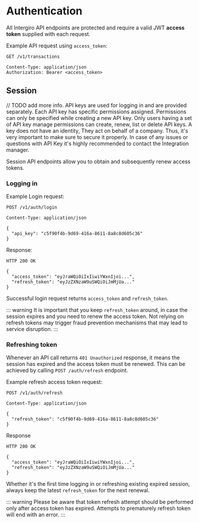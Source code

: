 # Authentication

All Intergiro API endpoints are protected and require a valid JWT **access token** supplied with each request.

Example API request using `access_token`:

```{1,4}
GET /v1/transactions

Content-Type: application/json
Authorization: Bearer <access_token>
```

## Session
// TODO add more info.
API keys are used for logging in and are provided separately. Each API key has specific permissions assigned. Permissions can only be specified while creating a new API key. Only users having a set of API key manage permissions can create, renew, list or delete API keys. A key does not have an identity, They act on behalf of a company. Thus, it's very important to make sure to secure it properly. In case of any issues or questions with API Key it's highly recommended to contact the Integration manager.

Session API endpoints allow you to obtain and subsequently renew access tokens.

### Logging in

Example Login request:

```{1,6}
POST /v1/auth/login

Content-Type: application/json

{
  "api_key": "c5f90f4b-9d69-416a-8611-8a8c8d605c36"
}
```

Response:

```{1,4}
HTTP 200 OK

{
  "access_token": "eyJraWQiOiIxIiwiYWxnIjoi...",
  "refresh_token": "eyJzZXNzaW9uSWQiOiJmMjUa..."
}
```

Successful login request returns `access_token` and `refresh_token`.

::: warning
It is important that you keep `refresh_token` around, in case the session expires and you need to renew the access token.
Not relying on refresh tokens may trigger fraud prevention mechanisms that may lead to service disruption.
:::

### Refreshing token

Whenever an API call returns `401 Unauthorized` response, it means the session has expired and the access token must be renewed. This can be achieved by calling `POST /auth/refresh` endpoint.

Example refresh access token request:

```{1,6}
POST /v1/auth/refresh

Content-Type: application/json

{
  "refresh_token": "c5f90f4b-9d69-416a-8611-8a8c8d605c36"
}
```

Response

```{1,4}
HTTP 200 OK

{
  "access_token": "eyJraWQiOiIxIiwiYWxnIjoi...",
  "refresh_token": "eyJzZXNzaW9uSWQiOiJmMjUa..."
}
```

Whether it's the first time logging in or refreshing existing expired session, always keep the latest `refresh_token` for the next renewal.

::: warning
Please be aware that token refresh attempt should be performed only after access token has expired. Attempts to prematurely refresh token will end with an error.
:::
